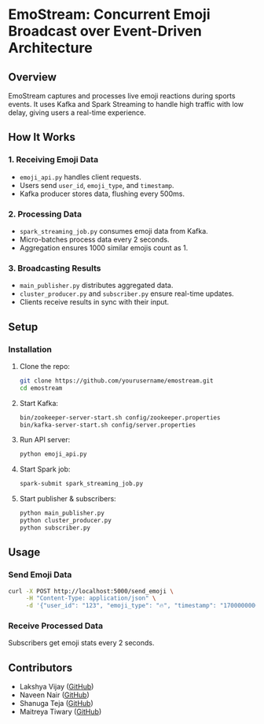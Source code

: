 # EmoStream: Concurrent Emoji Broadcast over Event-Driven Architecture

## Overview
EmoStream captures and processes live emoji reactions during sports events. It uses Kafka and Spark Streaming to handle high traffic with low delay, giving users a real-time experience.


## How It Works
### 1. Receiving Emoji Data
- `emoji_api.py` handles client requests.
- Users send `user_id`, `emoji_type`, and `timestamp`.
- Kafka producer stores data, flushing every 500ms.

### 2. Processing Data
- `spark_streaming_job.py` consumes emoji data from Kafka.
- Micro-batches process data every 2 seconds.
- Aggregation ensures 1000 similar emojis count as 1.

### 3. Broadcasting Results
- `main_publisher.py` distributes aggregated data.
- `cluster_producer.py` and `subscriber.py` ensure real-time updates.
- Clients receive results in sync with their input.

## Setup
### Installation
1. Clone the repo:
   ```sh
   git clone https://github.com/yourusername/emostream.git
   cd emostream
   ```
2. Start Kafka:
   ```sh
   bin/zookeeper-server-start.sh config/zookeeper.properties
   bin/kafka-server-start.sh config/server.properties
   ```
3. Run API server:
   ```sh
   python emoji_api.py
   ```
4. Start Spark job:
   ```sh
   spark-submit spark_streaming_job.py
   ```
5. Start publisher & subscribers:
   ```sh
   python main_publisher.py
   python cluster_producer.py
   python subscriber.py
   ```

## Usage
### Send Emoji Data
```sh
curl -X POST http://localhost:5000/send_emoji \
     -H "Content-Type: application/json" \
     -d '{"user_id": "123", "emoji_type": "🔥", "timestamp": "1700000000"}'
```
### Receive Processed Data
Subscribers get emoji stats every 2 seconds.

## Contributors
- Lakshya Vijay ([GitHub](https://github.com/laksxya))
- Naveen Nair ([GitHub](https://github.com/fl1x12))
- Shanuga Teja ([GitHub](https://github.com/NaveenNair04))
- Maitreya Tiwary ([GitHub](https://github.com/MaitreyaTiwary))


